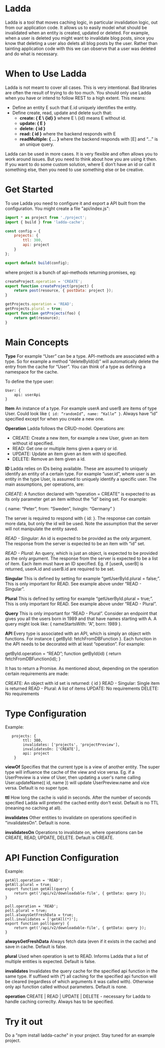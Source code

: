 # Ladda
Ladda is a tool that moves caching logic, in particular invalidation logic, out from our application code. It allows us to easily model what should be invalidated when an entity is created, updated or deleted. For example, when a user is deleted you might want to invalidate blog posts, since you know that deleting a user also delets all blog posts by the user. Rather than tainting application code with this we can observe that a user was deleted and do what is necessary.

# When to Use Ladda
Ladda is not meant to cover all cases. This is very intentional. Bad libraries are often the result of trying to do too much. You should only use Ladda when you have or intend to follow REST to a high extent. This means:

* Define an entity E such that E.id uniquely identifies the entity.
* Define create, read, update and delete such that:
  * **create: { E  \ {id} }** where E \ {id} means E without id.
  * **update: { E }**
  * **delete: { id }**
  * **read: { id }** where the backend responds with E
  * **readMultiple: { … }** where the backend responds with [E] and “…” is an unique query.

Ladda can be used in more cases. It is very flexible and often allows you to work around issues. But you need to think about how you are using it then. If you want to do some custom solution, where E don’t have an id or call it something else, then you need to use something else or be creative.

# Get Started
To use Ladda you need to configure it and export a API built from the configuration. You might create a file "api/index.js":

```javascript
import * as project from './project';
import { build } from 'ladda-cache';

const config = {
    projects: {
        ttl: 300,
        api: project
    }
};

export default build(config);
```

where project is a bunch of api-methods returning promises, eg:

```javascript
createProject.operation = 'CREATE';
export function createProject(project) {
    return post(resource, { postData: project });
}

getProjects.operation = 'READ';
getProjects.plural = true;
export function getProjects(foo) {
    return get(resource);
}
```

# Main Concepts
**Type**
For example “User” can be a type. API-methods are associated with a type. So for example a method “deleteById(id)” will automatically delete the entry from the cache for “User”. You can think of a type as defining a namespace for the cache.

To define the type user:
```
User: {
    api: userApi
}
```
**Item**
An instance of a type. For example userA and userB are items of type User. Could look like `{ id: “randomId”, name: “Kalle” }`. Always have “id” specified except for when you create a new one.

**Operation**
Ladda follows the CRUD-model. Operations are:
* CREATE: Create a new item, for example a new User, given an item without id specified.
* READ: Get one or multiple items given a query or id.
* UPDATE: Update an item given an item with id specified.
* DELETE: Remove an item given a id.

**ID**
Ladda relies on IDs being available. These are assumed to uniquely identify an entity of a certain type. For example “user.id”, where user is an entity in the type User, is assumed to uniquely identify a specific user. The main assumptions, per operations, are:

*CREATE*:
A function declared with “operation = CREATE” is expected to as its only parameter get an item without the “id” being set. For example:

{ name: “Peter”, from: “Sweden”, livingIn: “Germany” }

The server is required to respond with { id: <uniqueIdForItem> }. The response can contain more data, but only the id will be used. Note the assumption that the server will not manipulate the entity saved.

*READ - Singular:*
An id is expected to be provided as the only argument. The response from the server is expected to be an item with “id” set.

*READ - Plural:*
An query, which is just an object, is expected to be provided as the only argument. The response from the server is expected to be a list of item. Each item must have an ID specified. Eg. if [userA, userB] is returned, userA.id and userB.id are required to be set.

**Singular**
This is defined by setting for example “getUserById.plural = false;”. This is only important for READ. See example above under “READ - Singular”.

**Plural**
This is defined by setting for example “getUserById.plural = true;”. This is only important for READ. See example above under “READ - Plural”.

**Query**
This is only important for “READ - Plural”. Consider an endpoint that gives you all the users born in 1989 and that have names starting with A. A query might look like: { nameStartsWith: “A”, born: 1989 }.


**API**
Every type is associated with an API, which is simply an object with functions. For instance { getById: fetchFromDBFunction }. Each function in the API needs to be decorated with at least “operation”. For example:

getById.operation = “READ”;
function getById(id) { return fetchFromDBFunction(id); }

It has to return a Promise. As mentioned about, depending on the operation certain requirements are made:

CREATE: An object with id set is returned: { id }
READ - Singular: Single item is returned
READ - Plural: A list of items
UPDATE: No requirements
DELETE: No requirements

# Type Configuration
Example:
```
   projects: {
        ttl: 300,
        invalidates: ['projects', 'projectPreview'],
        invalidatesOn: ['CREATE'],
        api: project
    }
```

**viewOf**
Specifies that the current type is a view of another entity. The super type will influence the cache of the view and vice versa. Eg. if a UserPreview is a view of User, then updating a user's name calling User.updateName({ id, name }) will update UserPreview.name and vice versa. Default is no super type.

**ttl**
How long the cache is valid in seconds. After the number of seconds specified Ladda will pretend the cached entity don't exist. Default is no TTL (meaning no caching at all).

**invalidates**
Other entities to invalidate on operations specified in "invalidatesOn". Default is none.

**invalidatesOn**
Operations to invalidate on, where operations can be CREATE, READ, UPDATE, DELETE. Default is CREATE.


# API Function Configuration
Example:
```
getAll.operation = 'READ';
getAll.plural = true;
export function getAll(query) {
    return get('/api/v2/downloadable-file', { getData: query });
}

poll.operation = 'READ';
poll.plural = true;
poll.alwaysGetFreshData = true;
poll.invalidates = ['getAll(*)'];
export function poll(query) {
    return get('/api/v2/downloadable-file', { getData: query });
}
```
**alwaysGetFreshData**
Always fetch data (even if it exists in the cache) and save in cache. Default is false.

**plural**
Used when operation is set to READ. Informs Ladda that a list of multiple entities is expected. Default is false.

**invalidates**
Invalidates the query cache for the specified api function in the same type. If suffixed with (*) all caching for the specified api function will be cleared (regardless of which arguments it was called with). Otherwise only api function called without parameters. Default is none.

**operation**
CREATE | READ | UPDATE | DELETE - necessary for Ladda to handle caching correclty. Always has to be specified.

# Try it out
Do a "npm install ladda-cache" in your project. Stay tuned for an example project.
